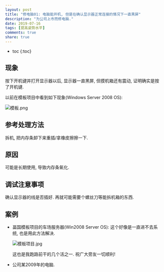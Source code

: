 ```yaml
---
layout: post
title: "修电脑01: 电脑能开机, 但是在确认显示器正常连接的情况下一直黑屏"
description: "为公司上市而修电脑."
date: 2019-07-16
tags: [提高姿势水平]
comments: true
share: true
---
```


* toc
{:toc}

## 现象

按下开机键并打开显示器以后, 显示器一直黑屏, 但摸机箱还有震动, 证明确实是按了开机键.


以前在模板项目中看到如下现象(Windows Server 2008 OS): 

![模板.png](https://i.loli.net/2019/07/22/5d34e1404aa0436792.png)

## 参考处理方法


拆机, 把内存条卸下来重插/拿橡皮擦擦一下.


## 原因


可能是长期使用, 导致内存条氧化.


## 调试注意事项

确认显示器的线是否插好. 再就可能需要个螺丝刀等能拆机箱的东西.


## 案例

* 畐国模板项目的车场服务器(Win2008 Server OS): 这个好像是一直进不去系统, 也是用此方法解决.

  ![模板项目.jpg](https://i.loli.net/2019/07/22/5d34e34173f1762019.jpg)
  
  这也是我跑路前干的几个活之一. 祝广大旁友一切顺利!


* 公司某2009年的电脑.

